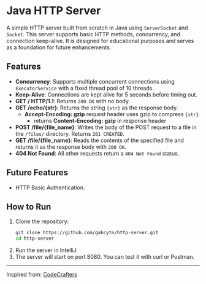 # Java HTTP Server

A simple HTTP server built from scratch in Java using `ServerSocket` and `Socket`. This server supports basic HTTP methods, concurrency, and connection keep-alive. It is designed for educational purposes and serves as a foundation for future enhancements.

## Features

- **Concurrency**: Supports multiple concurrent connections using `ExecutorService` with a fixed thread pool of 10 threads.
- **Keep-Alive**: Connections are kept alive for 5 seconds before timing out.
- **GET / HTTP/1.1**: Returns `200 OK` with no body.
- **GET /echo/{str}**: Returns the string `{str}` as the response body.
   - **Accept-Encoding: gzip** request header uses gzip to compress `{str}`
      - returns **Content-Encoding: gzip** in response header
- **POST /file/{file_name}**: Writes the body of the POST request to a file in the `/files/` directory. Returns `201 CREATED`.
- **GET /file/{file_name}**: Reads the contents of the specified file and returns it as the response body with `200 OK`.
- **404 Not Found**: All other requests return a `404 Not Found` status.

## Future Features

- HTTP Basic Authentication.

## How to Run

1. Clone the repository:
   ```bash
   git clone https://github.com/gabcytn/http-server.git
   cd http-server
2. Run the server in IntelliJ
3. The server will start on port 8080. You can test it with curl or Postman.

---
Inspired from: [CodeCrafters](https://codecrafters.io/)
